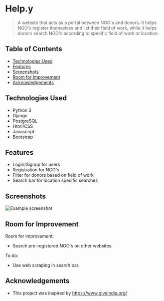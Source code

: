 # Help.y
> A website that acts as a portal between NGO's and donors. It helps NGO's register themselves and list their field of work, while it helps donors search NGO's according to specific field of work or location.

## Table of Contents
* [Technologies Used](#technologies-used)
* [Features](#features)
* [Screenshots](#screenshots)
* [Room for Improvement](#room-for-improvement)
* [Acknowledgements](#acknowledgements)


## Technologies Used
- Python 3
- Django
- PostgreSQL
- Html/CSS
- Javascript
- Bootstrap


## Features
- Login/Signup for users
- Registration for NGO's
- Filter for donors based on field of work
- Search bar for location specific searches


## Screenshots
![Example screenshot](./img/screenshot.png)
<!-- If you have screenshots you'd like to share, include them here. -->



## Room for Improvement

Room for improvement:
- Search pre-registered NGO's on other websites.

To do:
- Use web scraping in search bar.


## Acknowledgements
- This project was inspired by https://www.giveindia.org/

